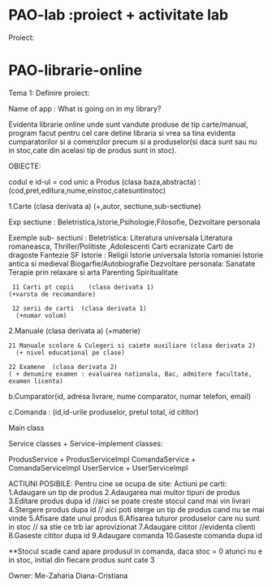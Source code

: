 # PAO-lab :proiect + activitate lab

Proiect:
# PAO-librarie-online


Tema 1:
Definire proiect:

Name of app : What is going on in my library?

Evidenta librarie online unde sunt vandute produse de tip carte/manual, program facut pentru cel care detine libraria si vrea sa tina evidenta cumparatorilor si a comenzilor precum si a produselor(si daca sunt sau nu in stoc,cate din acelasi tip de produs sunt in stoc). 

OBIECTE:

codul e id-ul = cod unic 
a Produs (clasa baza,abstracta) : (cod,pret,editura,nume,einstoc,catesuntinstoc)

 1.Carte (clasa derivata a)      (+,autor, sectiune,sub-sectiune)

Exp sectiune : Beletristica,Istorie,Psihologie,Filosofie, Dezvoltare personala 

Exemple sub- sectiuni : 
Beletristica: Literatura universala  Literatura romaneasca, Thriller/Politiste ,Adolescenti  Carti ecranizate Carti de dragoste  Fantezie  SF 
Istorie : Religii Istorie universala  Istoria romaniei Istorie antica si medieval Biogarfie/Autobiografie
Dezvoltare personala: Sanatate   Terapie prin relaxare si arta  Parenting  Spiritualitate 

     11 Carti pt copii    (clasa derivata 1)
    (+varsta de recomandare)

     12 serii de carti  (clasa derivata 1)
      (+numar volum)

 2.Manuale (clasa derivata a)       (+materie)

    21 Manuale scolare & Culegeri si caiete auxiliare (clasa derivata 2)    
      (+ nivel educational pe clase) 
  
    22 Examene  (clasa derivata 2)    
    ( + denumire examen : evaluarea nationala, Bac, admitere facultate, examen licenta)             

b.Cumparator(id, adresa livrare, nume comparator, numar telefon, email)

c.Comanda : (id,id-urile produselor, pretul total, id cititor)

Main class

Service classes + Service-implement classes:

ProdusService + ProdusServiceImpl
ComandaService + ComandaServiceImpl
UserService + UserServiceImpl

ACTIUNI POSIBILE:
Pentru cine se ocupa de site:
Actiuni pe carti:
1.Adaugare un tip de produs
2.Adaugarea mai multor tipuri de produs
3.Editare produs dupa id //aici se poate creste stocul cand mai vin livrari
4.Stergere produs dupa id // aici poti sterge un tip de produs cand nu se mai vinde
5.Afisare date unui produs
6.Afisarea tuturor produselor care nu sunt in stoc // sa stie ce trb iar aprovizionat
7.Adaugare cititor  //evidenta clienti 
8.Gaseste cititor dupa id
9.Adaugare comanda
10.Gaseste comanda dupa id


**Stocul scade cand apare produsul in comanda, daca stoc = 0 atunci nu e in stoc, initial din fiecare produs sunt cate 3


Owner: Me-Zaharia Diana-Cristiana 


